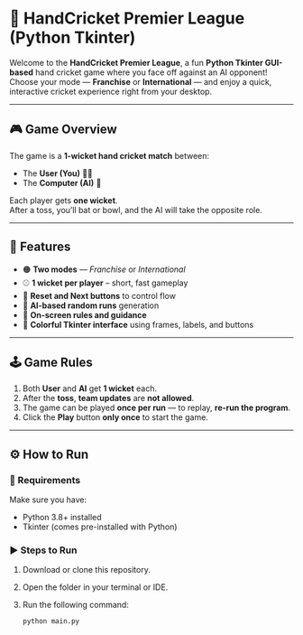 # 🏏 HandCricket Premier League (Python Tkinter)

Welcome to the **HandCricket Premier League**, a fun **Python Tkinter GUI-based** hand cricket game where you face off against an AI opponent!  
Choose your mode — **Franchise** or **International** — and enjoy a quick, interactive cricket experience right from your desktop.

---

## 🎮 Game Overview

The game is a **1-wicket hand cricket match** between:
- The **User (You)** 🧑‍💻  
- The **Computer (AI)** 🤖  

Each player gets **one wicket**.  
After a toss, you’ll bat or bowl, and the AI will take the opposite role.

---

## 🧩 Features

- 🟠 **Two modes** — *Franchise* or *International*
- ⚾ **1 wicket per player** – short, fast gameplay  
- 🔁 **Reset and Next buttons** to control flow  
- 🧠 **AI-based random runs** generation  
- 📜 **On-screen rules and guidance**  
- 🎨 **Colorful Tkinter interface** using frames, labels, and buttons  

---

## 🕹️ Game Rules

1. Both **User** and **AI** get **1 wicket** each.  
2. After the **toss**, **team updates** are **not allowed**.  
3. The game can be played **once per run** — to replay, **re-run the program**.  
4. Click the **Play** button **only once** to start the game.  

---

## ⚙️ How to Run

### 🧱 Requirements
Make sure you have:
- Python 3.8+ installed  
- Tkinter (comes pre-installed with Python)  

### ▶️ Steps to Run
1. Download or clone this repository.  
2. Open the folder in your terminal or IDE.  
3. Run the following command:

   ```bash
   python main.py
